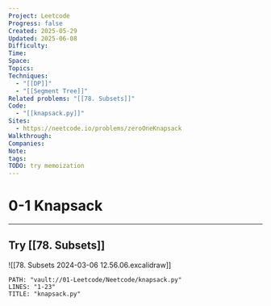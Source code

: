 ```yaml
---
Project: Leetcode
Progress: false
Created: 2025-05-29
Updated: 2025-06-08
Difficulty: 
Time: 
Space: 
Topics: 
Techniques:
  - "[[DP]]"
  - "[[Segment Tree]]"
Related problems: "[[78. Subsets]]"
Code:
  - "[[knapsack.py]]"
Sites:
  - https://neetcode.io/problems/zeroOneKnapsack
Walkthrough: 
Companies: 
Note: 
tags: 
TODO: try memoization
---
```

# 0-1 Knapsack
---

## Try [[78. Subsets]]

![[78. Subsets 2024-03-06 12.56.06.excalidraw]]


```embed-python
PATH: "vault://01-Leetcode/Neetcode/knapsack.py"
LINES: "1-23"
TITLE: "knapsack.py"
```

